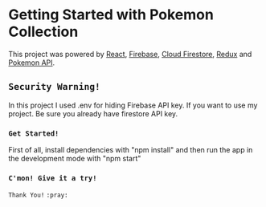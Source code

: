 # Getting Started with Pokemon Collection

This project was powered by [React](https://reactjs.org),
[Firebase](https://firebase.google.com),
[Cloud Firestore](https://firebase.google.com/docs/firestore), [Redux](https://redux.js.org) and [Pokemon API](https://pokeapi.co).

## `Security Warning!`

In this project I used .env for hiding Firebase API key. If you want to use my project. Be sure you already have firestore API key.

### `Get Started! `
First of all, install dependencies with "npm install" and then run the app in the development mode with "npm start"

### `C'mon! Give it a try!`
`Thank You!` `:pray:`


